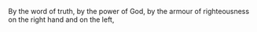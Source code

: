 By the word of truth, by the power of God, by the armour of righteousness on the right hand and on the left,
